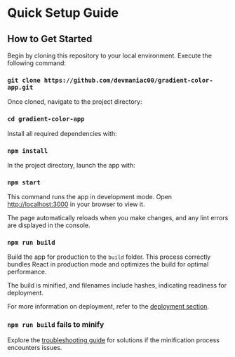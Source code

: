 # Quick Setup Guide

## How to Get Started

Begin by cloning this repository to your local environment. Execute the following command:

### `git clone https://github.com/devmaniac00/gradient-color-app.git`

Once cloned, navigate to the project directory:

### `cd gradient-color-app`

Install all required dependencies with:

### `npm install`

In the project directory, launch the app with:

### `npm start`

This command runs the app in development mode. Open [http://localhost:3000](http://localhost:3000) in your browser to view it.

The page automatically reloads when you make changes, and any lint errors are displayed in the console.

### `npm run build`

Build the app for production to the `build` folder. This process correctly bundles React in production mode and optimizes the build for optimal performance.

The build is minified, and filenames include hashes, indicating readiness for deployment.

For more information on deployment, refer to the [deployment section](https://facebook.github.io/create-react-app/docs/deployment).

### `npm run build` fails to minify

Explore the [troubleshooting guide](https://facebook.github.io/create-react-app/docs/troubleshooting#npm-run-build-fails-to-minify) for solutions if the minification process encounters issues.